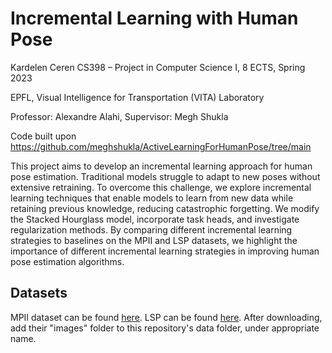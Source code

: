 # Incremental Learning with Human Pose
Kardelen Ceren
CS398 – Project in Computer Science I, 8 ECTS, Spring 2023

EPFL, Visual Intelligence for Transportation (VITA) Laboratory

Professor: Alexandre Alahi, Supervisor: Megh Shukla

Code built upon https://github.com/meghshukla/ActiveLearningForHumanPose/tree/main

This project aims to develop an incremental learning approach for human pose estimation. Traditional models struggle to adapt to new poses without extensive retraining. To overcome this challenge, we explore incremental learning techniques that enable models to learn from new data while retaining previous knowledge, reducing catastrophic forgetting. We modify the Stacked Hourglass model, incorporate task heads, and investigate regularization methods. By comparing different incremental learning strategies to baselines on the MPII and LSP datasets, we highlight the importance of different incremental learning strategies in improving human pose estimation algorithms.

## Datasets
 MPII dataset can be found [here](https://datasets.d2.mpi-inf.mpg.de/andriluka14cvpr/mpii_human_pose_v1.tar.gz). LSP can be found [here](http://web.archive.org/web/20220426074820/http://sam.johnson.io/research/lsp.html).
 After downloading, add their "images" folder to this repository's data folder, under appropriate name. 